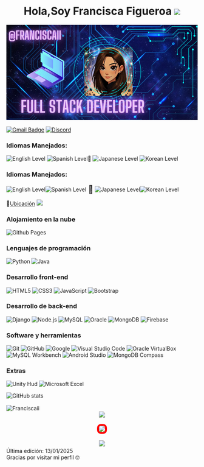 <h1 align="center"><b>Hola,Soy Francisca Figueroa </b><img src="https://media.giphy.com/media/hvRJCLFzcasrR4ia7z/giphy.gif" width="35"></h1>


<p align="center">
  <img src="https://github.com/Franciscaii/Franciscaii/blob/main/Captura%20de%20pantalla%202025-01-12%20183437.png" alt="PORTADAGIT">
</p>



[![Gmail Badge](https://img.shields.io/badge/-francisca.figueroaer@gmail.com-A80030?style=for-the-badge&logo=Gmail&logoColor=white&link=mailto:francisca.figueroaer@gmail.com)](mailto:francisca.figueroaer@gmail.com)
[![Discord](https://img.shields.io/badge/Discord-FF4088?style=for-the-badge&logo=discord&logoColor=white)](https://discord.com/users/1149484605800448152)


<h3>Idiomas Manejados:</h3>

![English Level](https://img.shields.io/badge/English-Basic-4B32C3?style=for-the-badge&labelColor=black)
![Spanish Level](https://img.shields.io/badge/Spanish-Native-%2300f?style=for-the-badge&labelColor=black)🦻
![Japanese Level](https://img.shields.io/badge/Japanese-Basic%20Listening-%23ffb6c1?style=for-the-badge&labelColor=black)
![Korean Level](https://img.shields.io/badge/Korean-Basic%20Listening-%23ffb6c1?style=for-the-badge&labelColor=black)



<h3>Idiomas Manejados:</h3>

<div style="display: inline-flex; align-items: center;">
  <img src="https://img.shields.io/badge/English-Basic-4B32C3?style=for-the-badge&labelColor=black" alt="English Level">
  <img src="https://img.shields.io/badge/Spanish-Native-%2300f?style=for-the-badge&labelColor=black" alt="Spanish Level">
  <span style="font-size: 1.5em; margin-left: 5px; vertical-align: middle;">🦻</span>
</div>

<div style="display: inline-flex; align-items: center;">
  <img src="https://img.shields.io/badge/Japanese-Basic%20Listening-%23ffb6c1?style=for-the-badge&labelColor=black" alt="Japanese Level">
  <img src="https://img.shields.io/badge/Korean-Basic%20Listening-%23ffb6c1?style=for-the-badge&labelColor=black" alt="Korean Level">
</div>




:pushpin:[Ubicación](https://maps.app.goo.gl/JYWdyR3UXastFNoT6) <img src="https://github.com/TheDudeThatCode/TheDudeThatCode/blob/master/Assets/Earth.gif" width="24px">


<p align="center">
<h3>Alojamiento en la nube</h3>

  ![Github Pages](https://img.shields.io/badge/GitHub%20Pages-%23327FC7.svg?style=for-the-badge&logo=github&logoColor=white)

  <h3>Lenguajes de programación</h3>
    
  ![Python](https://img.shields.io/badge/Python%20-%2314354C.svg?style=for-the-badge&logo=python&logoColor=white)
  ![Java](https://img.shields.io/badge/Java-%23ED8B00.svg?style=for-the-badge&logo=java&logoColor=white)


  

  <h3>Desarrollo front-end</h3>

   ![HTML5](https://img.shields.io/badge/HTML5%20-%23E34F26.svg?style=for-the-badge&logo=html5&logoColor=white)
   ![CSS3](https://img.shields.io/badge/CSS%20-%231572B6.svg?style=for-the-badge&logo=css3&logoColor=white)
   ![JavaScript](https://img.shields.io/badge/JavaScript%20-%23F7DF1E.svg?style=for-the-badge&logo=javascript&logoColor=black)
   ![Bootstrap](https://img.shields.io/badge/Bootstrap-%23563D7C.svg?style=for-the-badge&logo=bootstrap&logoColor=white)


<h3>Desarrollo de back-end</h3>
  
  ![Django](https://img.shields.io/badge/Django-%23092E20.svg?style=for-the-badge&logo=django&logoColor=white)
  ![Node.js](https://img.shields.io/badge/Node.js-%23339933.svg?style=for-the-badge&logo=nodedotjs&logoColor=white)
  ![MySQL](https://img.shields.io/badge/MySQL-%2300f.svg?style=for-the-badge&logo=mysql&logoColor=white)
  ![Oracle](https://img.shields.io/badge/Oracle-F80000?style=for-the-badge&logo=oracle&logoColor=white)
  ![MongoDB](https://img.shields.io/badge/MongoDB-%2347A248.svg?style=for-the-badge&logo=mongodb&logoColor=white)
  ![Firebase](https://img.shields.io/badge/Firebase-%23039BE5.svg?style=for-the-badge&logo=firebase&logoColor=white)

   
<h3>Software y herramientas</h3>

  ![Git](https://img.shields.io/badge/git-%23F05033.svg?style=for-the-badge&logo=git&logoColor=white)
  ![GitHub](https://img.shields.io/badge/github-%23121011.svg?style=for-the-badge&logo=github&logoColor=white)
  ![Google](https://img.shields.io/badge/google-%234285F4.svg?style=for-the-badge&logo=google&logoColor=white)
  ![Visual Studio Code](https://img.shields.io/badge/Visual%20Studio%20Code-9146FF.svg?style=for-the-badge&logo=visual-studio-code&logoColor=white)
  ![Oracle VirtualBox](https://img.shields.io/badge/Oracle%20VirtualBox-183A61?style=for-the-badge&logo=virtualbox&logoColor=white)
  ![MySQL Workbench](https://img.shields.io/badge/MySQL%20Workbench-4B32C3?style=for-the-badge&logo=mysql&logoColor=white)
  ![Android Studio](https://img.shields.io/badge/Android%20Studio-3DDC84?style=for-the-badge&logo=androidstudio&logoColor=white)
  ![MongoDB Compass](https://img.shields.io/badge/MongoDB%20Compass-47A248?style=for-the-badge&logo=mongodb&logoColor=white)


<h3>Extras</h3>

![Unity Hud](https://img.shields.io/badge/Unity_Hud-FF4088?style=for-the-badge&logo=unity&logoColor=white)
![Microsoft Excel](https://img.shields.io/badge/Microsoft%20Excel-217346?style=for-the-badge&logo=microsoft-excel&logoColor=white)


![GitHub stats](https://github-readme-stats.vercel.app/api?username=Franciscaii&show_icons=true&theme=radical)

<img align="center" width=500 src="https://github-readme-stats.vercel.app/api/top-langs/?username=Franciscaii&count_private=true&theme=radical" alt="Franciscaii" />


<div align="center"><img src="https://user-images.githubusercontent.com/73097560/115834477-dbab4500-a447-11eb-908a-139a6edaec5c.gif"></center></h3></div>


<p align="center">
  <a href="https://github.com/DenverCoder1/readme-typing-svg">
    <img src="https://readme-typing-svg.herokuapp.com?font=Fira+Code&size=30&pause=1000&color=FFFFFF&center=true&vCenter=true&width=600&height=100&lines=¡Trabajemos+juntos+en+tu+Proyecto!" style="border: 5px solid red; border-radius: 10px;">
  </a>
</p>



<div align="center"><img src="https://user-images.githubusercontent.com/73097560/115834477-dbab4500-a447-11eb-908a-139a6edaec5c.gif"></center></h3></div>
Última edición:  13/01/2025  <br>
Gracias por visitar mi perfil 🤓

